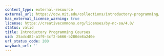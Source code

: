 ```yaml
---
content_type: external-resource
external_url: https://ocw.mit.edu/collections/introductory-programming/
has_external_license_warning: true
license: https://creativecommons.org/licenses/by-nc-sa/4.0/
status: valid
title: Introductory Programming Courses
uid: 25adc482-a1f9-4cf2-b666-b280de8a240e
url_status_code: 200
wayback_url: ''
---
```

